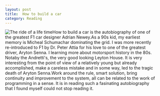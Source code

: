 ```yaml
---
layout: post
title:  How to build a car
category: Reading
---
```


![The ride of a life time](https://images.unsplash.com/photo-1533418264835-9871c7c2dbf0?ixlib=rb-1.2.1&auto=format&fit=crop&w=1350&q=80)How to build a car is the autobiography of one of the greatest F1 car designer Adrian Newey.As a 90s kid, my earliest memory is Micheal Schumachar dominating the grid. I was more recently re-introduced to F1 by Dr. Peter Attia for his love to one of the greatest driver, Aryton Senna. I learning more about motorsport history in the 80s. Notaby the Andretti's, the very good looking Leyton House. It is very interesting from the point of view of a relatively young but already accomplished, make a careless mistake and in some way, led to the tragic death of Aryton Senna.Work around the rule, smart solution, bring continuity and improvement to the system, all can be related to the work of programming in a sense. It is in reading such a fasinating autobiography that I found myself could not stop reading it.
